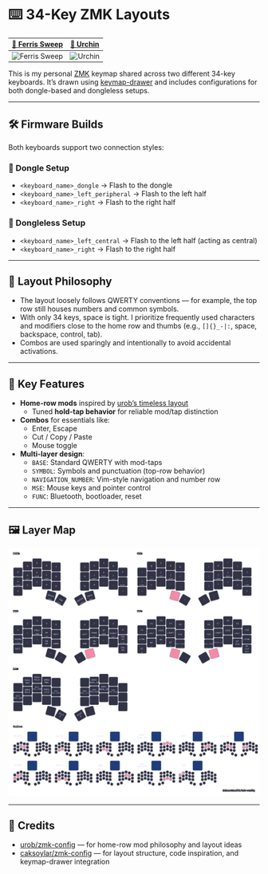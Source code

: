 # ⌨️ 34-Key ZMK Layouts

| [🦀 Ferris Sweep](https://github.com/davidphilipbarr/Sweep) | [🪸 Urchin](https://github.com/duckyb/urchin) |
|-------------------------------------------------------------|--------------------------------------------------|
| <img width="200" height="200" alt="Ferris Sweep" src="https://github.com/user-attachments/assets/b81f97ac-0166-47d5-a392-54801568a16a" /> | <img width="200" height="200" alt="Urchin" src="https://github.com/user-attachments/assets/3eb89138-079e-4ab2-a906-678a655aec41"  /> |

This is my personal [ZMK](https://zmk.dev/) keymap shared across two different 34-key keyboards. It’s drawn using [keymap-drawer](https://github.com/caksoylar/keymap-drawer) and includes configurations for both dongle-based and dongleless setups.

---

## 🛠️ Firmware Builds

Both keyboards support two connection styles:

### 🔌 Dongle Setup

- `<keyboard_name>_dongle` → Flash to the dongle  
- `<keyboard_name>_left_peripheral` → Flash to the left half  
- `<keyboard_name>_right` → Flash to the right half  

### 📶 Dongleless Setup

- `<keyboard_name>_left_central` → Flash to the left half (acting as central)  
- `<keyboard_name>_right` → Flash to the right half  

---

## 🧠 Layout Philosophy

- The layout loosely follows QWERTY conventions — for example, the top row still houses numbers and common symbols.
- With only 34 keys, space is tight. I prioritize frequently used characters and modifiers close to the home row and thumbs (e.g., `[]{}_-|:`, space, backspace, control, tab).
- Combos are used sparingly and intentionally to avoid accidental activations.

---

## 🎯 Key Features

- **Home-row mods** inspired by [urob’s timeless layout](https://github.com/urob/zmk-config)  
  - Tuned **hold-tap behavior** for reliable mod/tap distinction
- **Combos** for essentials like:
  - Enter, Escape  
  - Cut / Copy / Paste  
  - Mouse toggle  
- **Multi-layer design**:
  - `BASE`: Standard QWERTY with mod-taps  
  - `SYMBOL`: Symbols and punctuation (top-row behavior)  
  - `NAVIGATION_NUMBER`: Vim-style navigation and number row  
  - `MSE`: Mouse keys and pointer control  
  - `FUNC`: Bluetooth, bootloader, reset  

---

## 🖼️ Layer Map

<p align="center">
<img src="./tools/keymap-drawer/cradio.svg" alt="My personal keymap" width="1024">
</p>

---

## 🙌 Credits

- [urob/zmk-config](https://github.com/urob/zmk-config) — for home-row mod philosophy and layout ideas  
- [caksoylar/zmk-config](https://github.com/caksoylar/zmk-config) — for layout structure, code inspiration, and keymap-drawer integration  
